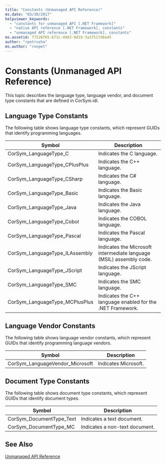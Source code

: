```yaml
---
title: "Constants (Unmanaged API Reference)"
ms.date: "03/30/2017"
helpviewer_keywords: 
  - "constants for unmanaged API [.NET Framework]"
  - "native API reference [.NET Framework], constants"
  - "unmanaged API reference [.NET Framework], constants"
ms.assetid: 77526f65-b71c-4483-9d19-3a3751fd8a45
author: "rpetrusha"
ms.author: "ronpet"
---
```

# Constants (Unmanaged API Reference)
This topic describes the language type, language vendor, and document type constants that are defined in CorSym.idl.  

## Language Type Constants  
 The following table shows language type constants, which represent GUIDs that identify programming languages.  


|Symbol|Description|  
|------------|-----------------|  
|CorSym_LanguageType_C|Indicates the C language.|  
|CorSym_LanguageType_CPlusPlus|Indicates the C++ language.|  
|CorSym_LanguageType_CSharp|Indicates the C# language.|  
|CorSym_LanguageType_Basic|Indicates the Basic language.|  
|CorSym_LanguageType_Java|Indicates the Java language.|  
|CorSym_LanguageType_Cobol|Indicates the COBOL language.|  
|CorSym_LanguageType_Pascal|Indicates the Pascal language.|  
|CorSym_LanguageType_ILAssembly|Indicates the Microsoft intermediate language (MSIL) assembly code.|  
|CorSym_LanguageType_JScript|Indicates the JScript language.|  
|CorSym_LanguageType_SMC|Indicates the SMC language.|  
|CorSym_LanguageType_MCPlusPlus|Indicates the C++ language enabled for the .NET Framework.|  

## Language Vendor Constants  
 The following table shows language vendor constants, which represent GUIDs that identify programming language vendors.  


|Symbol|Description|  
|------------|-----------------|  
|CorSym_LanguageVendor_Microsoft|Indicates Microsoft.|  

## Document Type Constants  
 The following table shows document type constants, which represent GUIDs that identify document types.  


|Symbol|Description|  
|------------|-----------------|  
|CorSym_DocumentType_Text|Indicates a text document.|  
|CorSym_DocumentType_MC|Indicates a non-text document.|  

## See Also  
 [Unmanaged API Reference](../../../docs/framework/unmanaged-api/index.md)
